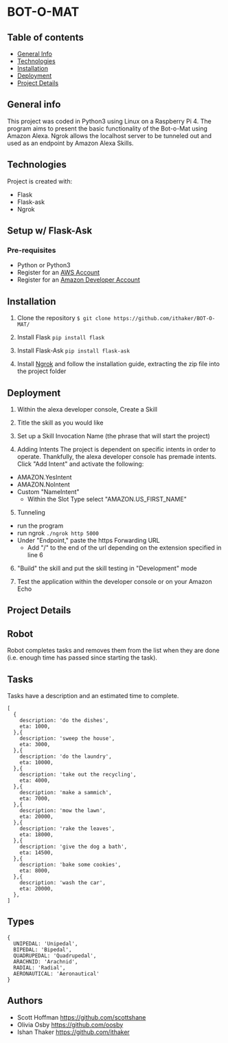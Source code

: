 # BOT-O-MAT

## Table of contents
* [General Info](#general-info)
* [Technologies](#technologies)
* [Installation](#installation)
* [Deployment](#deployment)
* [Project Details](#project-details)

## General info
This project was coded in Python3 using Linux on a Raspberry Pi 4. The program aims to present the basic functionality of the Bot-o-Mat using Amazon Alexa. Ngrok allows the localhost server to be tunneled out and used as an endpoint by Amazon Alexa Skills. 

## Technologies
Project is created with:
* Flask
* Flask-ask
* Ngrok

## Setup w/ Flask-Ask
### Pre-requisites
- Python or Python3
- Register for an [AWS Account](https://aws.amazon.com/)
- Register for an [Amazon Developer Account](https://developer.amazon.com/)

## Installation
1. Clone the repository
`$ git clone https://github.com/ithaker/BOT-O-MAT/`

2. Install Flask
`pip install flask`

3. Install Flask-Ask
`pip install flask-ask`

4. Install [Ngrok](https://ngrok.com/) and follow the installation guide, extracting the zip file into the project folder

## Deployment
1. Within the alexa developer console, Create a Skill

2. Title the skill as you would like

3. Set up a Skill Invocation Name (the phrase that will start the project)

4. Adding Intents
The project is dependent on specific intents in order to operate. Thankfully, the alexa developer console has premade intents. Click "Add Intent" and activate the following:
  - AMAZON.YesIntent
  - AMAZON.NoIntent
  - Custom "NameIntent"
    - Within the Slot Type select "AMAZON.US_FIRST_NAME"
  
5. Tunneling
  - run the program
  - run ngrok `./ngrok http 5000`
  - Under "Endpoint," paste the https Forwarding URL
    - Add "/" to the end of the url depending on the extension specified in line 6
    
6. "Build" the skill and put the skill testing in "Development" mode

7. Test the application within the developer console or on your Amazon Echo

## Project Details

## Robot
Robot completes tasks and removes them from the list when they are done (i.e. enough time has passed since starting the task).

## Tasks
Tasks have a description and an estimated time to complete.

```
[
  {
    description: 'do the dishes',
    eta: 1000,
  },{
    description: 'sweep the house',
    eta: 3000,
  },{
    description: 'do the laundry',
    eta: 10000,
  },{
    description: 'take out the recycling',
    eta: 4000,
  },{
    description: 'make a sammich',
    eta: 7000,
  },{
    description: 'mow the lawn',
    eta: 20000,
  },{
    description: 'rake the leaves',
    eta: 18000,
  },{
    description: 'give the dog a bath',
    eta: 14500,
  },{
    description: 'bake some cookies',
    eta: 8000,
  },{
    description: 'wash the car',
    eta: 20000,
  },
]
```

## Types
```
{ 
  UNIPEDAL: 'Unipedal',
  BIPEDAL: 'Bipedal',
  QUADRUPEDAL: 'Quadrupedal',
  ARACHNID: 'Arachnid',
  RADIAL: 'Radial',
  AERONAUTICAL: 'Aeronautical'
}
```


## Authors
- Scott Hoffman <https://github.com/scottshane>
- Olivia Osby <https://github.com/oosby>
- Ishan Thaker <https://github.com/ithaker>
